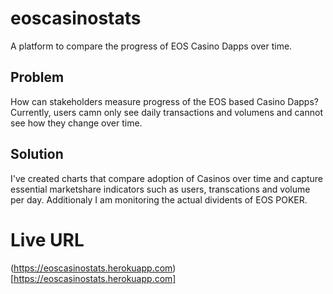 # eoscasinostats
A platform to compare the progress of EOS Casino Dapps over time.

## Problem
How can stakeholders measure progress of the EOS based Casino Dapps? Currently, users camn only see daily transactions and volumens and cannot see how they change over time.

## Solution
I've created charts that compare adoption of Casinos over time and capture essential marketshare  indicators such as users, transcations and volume per day. Additionaly I am monitoring the actual dividents of EOS POKER.

# Live URL
(https://eoscasinostats.herokuapp.com)[https://eoscasinostats.herokuapp.com]
